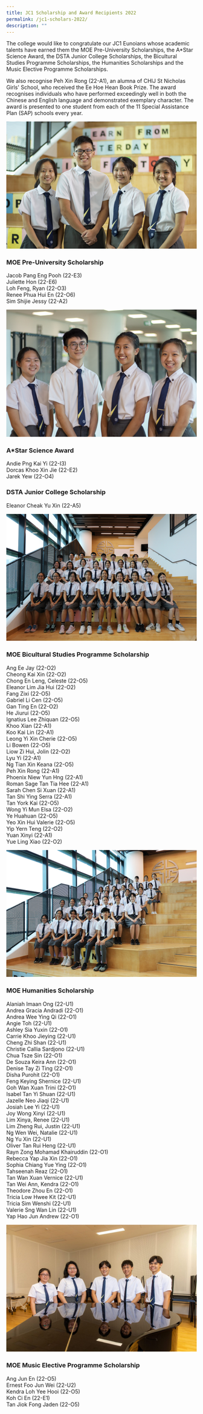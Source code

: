 ```yaml
---
title: JC1 Scholarship and Award Recipients 2022
permalink: /jc1-scholars-2022/
description: ""
---
```

The college would like to congratulate our JC1 Eunoians whose academic talents have earned them the MOE Pre-University Scholarships, the A\*Star Science Award, the DSTA Junior College Scholarships, the Bicultural Studies Programme Scholarships, the Humanities Scholarships and the Music Elective Programme Scholarships.

We also recognise Peh Xin Rong (22-A1), an alumna of CHIJ St Nicholas Girls' School, who received the Ee Hoe Hean Book Prize. The award recognises individuals who have performed exceedingly well in both the Chinese and English language and demonstrated exemplary character. The award is presented to one student from each of the 11 Special Assistance Plan (SAP) schools every year.

![](/images/2022-MPU-Scholars_for-web.jpg)

### MOE Pre-University Scholarship

Jacob Pang Eng Pooh (22-E3) <br>
Juliette Hon (22-E6) <br>
Loh Feng, Ryan (22-O3) <br>
Renee Phua Hui En (22-O6) <br>
Sim Shijie Jessy (22-A2)

![](/images/2022-ASTARDSTA-Scholars_for-web-1.jpg)

### A\*Star Science Award

Andie Png Kai Yi (22-I3) <br>
Dorcas Khoo Xin Jie (22-E2) <br> 
Jarek Yew (22-O4)

### DSTA Junior College Scholarship

Eleanor Cheak Yu Xin (22-A5)

![](/images/2022-BSP-Scholars_for-web.jpg)

### MOE Bicultural Studies Programme Scholarship

Ang Ee Jay (22-O2) <br>
Cheong Kai Xin (22-O2) <br>
Chong En Leng, Celeste (22-O5) <br>
Eleanor Lim Jia Hui (22-O2) <br> 
Fang Zixi (22-O5) <br> 
Gabriel Li Cen (22-O5) <br> 
Gan Ting En (22-O2) <br> 
He Jiurui (22-O5) <br> 
Ignatius Lee Zhiquan (22-O5) <br> 
Khoo Xian (22-A1) <br> 
Koo Kai Lin (22-A1) <br> 
Leong Yi Xin Cherie (22-O5) <br> 
Li Bowen (22-O5) <br> 
Liow Zi Hui, Jolin (22-O2) <br> 
Lyu Yi (22-A1) <br> 
Ng Tian Xin Keana (22-O5) <br> 
Peh Xin Rong (22-A1) <Br> 
Phoenix Niew Yun Hng (22-A1) <Br>
Roman Sage Tan Tia Hee (22-A1) <br> 
Sarah Chen Si Xuan (22-A1) <br> 
Tan Shi Ying Serra (22-A1) <br> 
Tan York Kai (22-O5) <br> 
Wong Yi Mun Elsa (22-O2) <Br> 
Ye Huahuan (22-O5) <Br> 
Yeo Xin Hui Valerie (22-O5) <br> 
Yip Yern Teng (22-O2) <br> 
Yuan Xinyi (22-A1) <Br> 
Yue Ling Xiao (22-O2)

![](/images/2022-HSP-Scholars_for-web.jpg)


### MOE Humanities Scholarship

Alaniah Imaan Ong (22-U1) <br> 
Andrea Gracia Andradi (22-O1) <br> 
Andrea Wee Ying Qi (22-O1) <br> 
Angie Toh (22-U1) <Br> 
Ashley Sia Yuxin (22-O1) <Br> 
Carrie Khoo Jieying (22-U1) <br> 
Cheng Zhi Shan (22-U1) <br> 
Christie Callia Sardjono (22-U1) <Br> 
Chua Tsze Sin (22-O1) <br> 
De Souza Keira Ann (22-O1) <Br> 
Denise Tay Zi Ting (22-O1) <Br> 
Disha Purohit (22-O1) <Br> 
Feng Keying Shernice (22-U1) <Br> 
Goh Wan Xuan Trini (22-O1) <Br> 
Isabel Tan Yi Shuan (22-U1) <br> 
Jazelle Neo Jiaqi (22-U1) <Br> 
Josiah Lee Yi (22-U1) <br> 
Joy Wong Xinyi (22-U1) <Br> 
Lim Xinya, Renee (22-U1) <Br> 
Lim Zheng Rui, Justin (22-U1) <Br> 
Ng Wen Wei, Natalie (22-U1) <Br> 
Ng Yu Xin (22-U1) <Br> 
Oliver Tan Rui Heng (22-U1) <Br> 
Rayn Zong Mohamad Khairuddin (22-O1) <br> 
Rebecca Yap Jia Xin (22-O1) <br> 
Sophia Chiang Yue Ying (22-O1) <Br> 
Tahseenah Reaz (22-O1) <Br> 
Tan Wan Xuan Vernice (22-U1) <Br> 
Tan Wei Ann, Kendra (22-O1) <Br> 
Theodore Zhou En (22-O1) <Br> 
Tricia Low Hwee Kit (22-U1) <Br> 
Tricia Sim Wenshi (22-U1) <br> 
Valerie Sng Wan Lin (22-U1) <Br> 
Yap Hao Jun Andrew (22-O1)

![](/images/2022-MEP-Scholars-scaled-e1667182650743.jpg)

### MOE Music Elective Programme Scholarship

Ang Jun En (22-O5) <br> 
Ernest Foo Jun Wei (22-U2) <br> 
Kendra Loh Yee Hooi (22-O5) <br> 
Koh Ci En (22-E1) <Br> 
Tan Jiok Fong Jaden (22-O5)